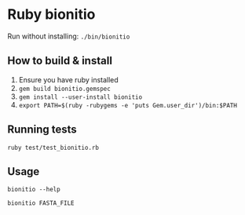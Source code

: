 # Ruby bionitio

Run without installing: `./bin/bionitio`

## How to build & install

1. Ensure you have ruby installed
2. `gem build bionitio.gemspec`
3. `gem install --user-install bionitio`
4. `export PATH=$(ruby -rubygems -e 'puts Gem.user_dir')/bin:$PATH`

## Running tests

`ruby test/test_bionitio.rb`

## Usage

```
bionitio --help

bionitio FASTA_FILE
```

